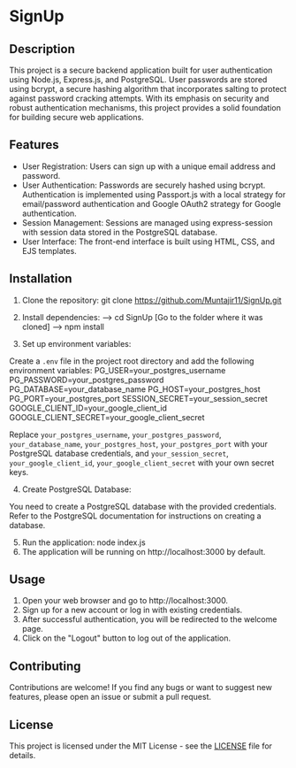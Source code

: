 # SignUp 

## Description

This project is a secure backend application built for user authentication using Node.js, Express.js, and PostgreSQL. User passwords are stored using bcrypt, a secure hashing algorithm that incorporates salting to protect against password cracking attempts. With its emphasis on security and robust authentication mechanisms, this project provides a solid foundation for building secure web applications.


## Features

- User Registration: Users can sign up with a unique email address and password.
- User Authentication: Passwords are securely hashed using bcrypt. Authentication is implemented using Passport.js with a local strategy for email/password authentication and Google OAuth2 strategy for Google authentication.
- Session Management: Sessions are managed using express-session with session data stored in the PostgreSQL database.
- User Interface: The front-end interface is built using HTML, CSS, and EJS templates.

## Installation

1. Clone the repository: git clone  https://github.com/Muntajir11/SignUp.git 
2. Install dependencies:
--> cd SignUp [Go to the folder where it was cloned]
--> npm install
  
3. Set up environment variables:

Create a `.env` file in the project root directory and add the following environment variables:
PG_USER=your_postgres_username
PG_PASSWORD=your_postgres_password
PG_DATABASE=your_database_name
PG_HOST=your_postgres_host
PG_PORT=your_postgres_port
SESSION_SECRET=your_session_secret
GOOGLE_CLIENT_ID=your_google_client_id
GOOGLE_CLIENT_SECRET=your_google_client_secret


Replace `your_postgres_username`, `your_postgres_password`, `your_database_name`, `your_postgres_host`, `your_postgres_port` with your PostgreSQL database credentials, and `your_session_secret`, `your_google_client_id`, `your_google_client_secret` with your own secret keys.

4. Create PostgreSQL Database:

You need to create a PostgreSQL database with the provided credentials. Refer to the PostgreSQL documentation for instructions on creating a database.

5. Run the application: node index.js
6. The application will be running on http://localhost:3000 by default.

## Usage

1. Open your web browser and go to http://localhost:3000.
2. Sign up for a new account or log in with existing credentials.
3. After successful authentication, you will be redirected to the welcome page.
4. Click on the "Logout" button to log out of the application.

## Contributing

Contributions are welcome! If you find any bugs or want to suggest new features, please open an issue or submit a pull request.

## License

This project is licensed under the MIT License - see the [LICENSE](LICENSE) file for details.








